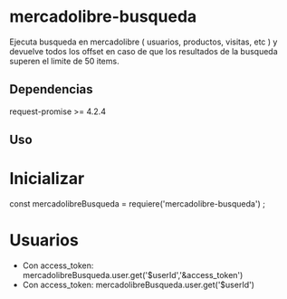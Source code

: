 # mercadolibre-busqueda
Ejecuta busqueda en mercadolibre ( usuarios, productos, visitas, etc ) y devuelve todos los offset en caso de que
los resultados de la busqueda superen el limite de 50 items.

## Dependencias
request-promise >= 4.2.4

## Uso

# Inicializar
const mercadolibreBusqueda = requiere('mercadolibre-busqueda') ;

# Usuarios

* Con access_token:
    mercadolibreBusqueda.user.get('$userId','&access_token')
* Con access_token:
    mercadolibreBusqueda.user.get('$userId')